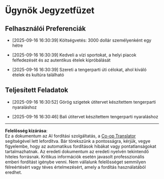 <!--
CO_OP_TRANSLATOR_METADATA:
{
  "original_hash": "9e2a4a04b4686b008a7e06f916884e58",
  "translation_date": "2025-09-18T16:30:45+00:00",
  "source_file": "12-context-engineering/code_samples/vacation_agent_scratchpad.md",
  "language_code": "hu"
}
-->
# Ügynök Jegyzetfüzet

## Felhasználói Preferenciák

- [2025-09-16 16:30:39] Költségvetés: 3000 dollár személyenként egy hétre

- [2025-09-16 16:30:39] Kedveli a vízi sportokat, a helyi piacok felfedezését és az autentikus ételek kipróbálását

- [2025-09-16 16:30:39] Szereti a tengerparti úti célokat, ahol kiváló ételek és kultúra található

## Teljesített Feladatok

- [2025-09-16 16:30:52] Görög szigetek útitervet készítettem tengerparti nyaraláshoz

- [2025-09-16 16:30:46] Bali útitervet készítettem tengerparti nyaraláshoz

---

**Felelősség kizárása**:  
Ez a dokumentum az AI fordítási szolgáltatás, a [Co-op Translator](https://github.com/Azure/co-op-translator) segítségével lett lefordítva. Bár törekszünk a pontosságra, kérjük, vegye figyelembe, hogy az automatikus fordítások hibákat vagy pontatlanságokat tartalmazhatnak. Az eredeti dokumentum az eredeti nyelvén tekintendő hiteles forrásnak. Kritikus információk esetén javasolt professzionális emberi fordítást igénybe venni. Nem vállalunk felelősséget semmilyen félreértésért vagy téves értelmezésért, amely a fordítás használatából eredhet.